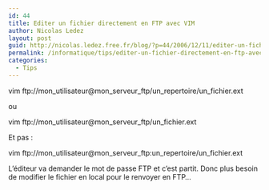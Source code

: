 ```yaml
---
id: 44
title: Editer un fichier directement en FTP avec VIM
author: Nicolas Ledez
layout: post
guid: http://nicolas.ledez.free.fr/blog/?p=44/2006/12/11/editer-un-fichier-directement-en-ftp-avec-vim/
permalink: /informatique/tips/editer-un-fichier-directement-en-ftp-avec-vim/
categories:
  - Tips
---
```

<div class="codecolorer-container text default" style="overflow:auto;white-space:nowrap;">
  <div class="text codecolorer">
    vim ftp://mon_utilisateur@mon_serveur_ftp/un_repertoire/un_fichier.ext
  </div>
</div>

ou

<div class="codecolorer-container text default" style="overflow:auto;white-space:nowrap;">
  <div class="text codecolorer">
    vim ftp://mon_utilisateur@mon_serveur_ftp/un_fichier.ext
  </div>
</div>

Et pas :

<div class="codecolorer-container text default" style="overflow:auto;white-space:nowrap;">
  <div class="text codecolorer">
    vim ftp://mon_utilisateur@mon_serveur_ftp:un_repertoire/un_fichier.ext
  </div>
</div>

L&rsquo;éditeur va demander le mot de passe FTP et c&rsquo;est partit. Donc plus besoin de modifier le fichier en local pour le renvoyer en FTP&#8230;